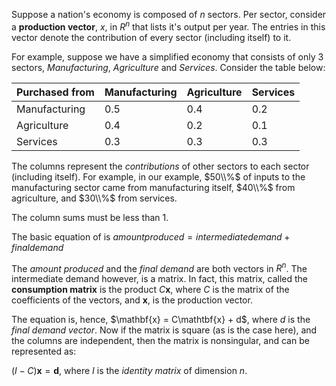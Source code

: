
Suppose a nation's economy is composed of $n$ sectors. Per sector, consider a **production vector**,
$x$, in $R^n$ that lists it's output per year. The entries in this vector denote the contribution
of every sector (including itself) to it. 

For example, suppose we have a simplified economy that consists of only 3 sectors, *Manufacturing*,
*Agriculture* and *Services*. Consider the table below: 

|Purchased from|Manufacturing|Agriculture|Services|
|------------- |------------- | ----------- | --------|
|Manufacturing | 0.5         | 0.4 | 0.2|
|Agriculture   | 0.4         | 0.2 | 0.1|
|Services      | 0.3         | 0.3 | 0.3|

The columns represent the *contributions* of other sectors to each sector (including itself). 
For example, in our example, $50\\%$ of inputs to the manufacturing sector came from manufacturing 
itself, $40\\%$ from agriculture, and $30\\%$ from services. 

The column sums must be less than 1. 

The basic equation of is
$amount{ produced} = intermediate{ demand} + final{ demand}$

The *amount produced* and the *final demand* are both vectors in $R^n$. The intermediate demand
however, is a matrix. In fact, this matrix, called the **consumption matrix** is the product $C\textbf{x}$,
where $C$ is the matrix of the coefficients of the vectors, and $\mathbf{x}$, is the production vector.

The equation is, hence, $\mathbf{x} = C\mathtbf{x} + d$, where *d* is the *final demand vector*. Now if the matrix
is square (as is the case here), and the columns are independent, then the matrix is nonsingular,
and can be represented as: 

$(I-C)\mathbf{x} = \mathbf{d}$, where $I$ is the *identity matrix* of dimension *n*. 
